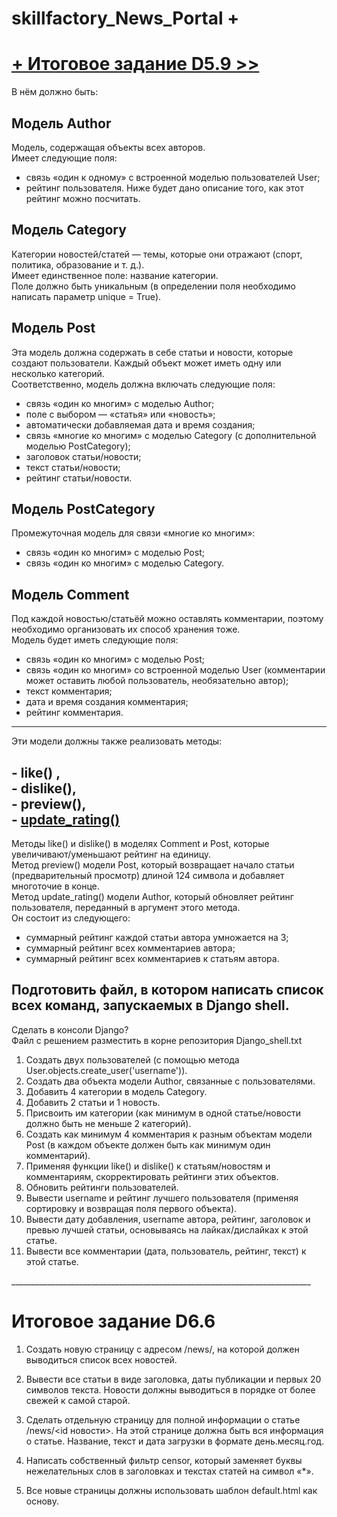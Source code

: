 # skillfactory_News_Portal + 
# [+ Итоговое задание D5.9 >>](#1)
В нём должно быть: </br>

## Модель Author</br>
Модель, содержащая объекты всех авторов.</br>
Имеет следующие поля:</br>
- cвязь «один к одному» с встроенной моделью пользователей User;</br>
- рейтинг пользователя. Ниже будет дано описание того, как этот рейтинг можно посчитать.</br>

## Модель Category</br>
Категории новостей/статей — темы, которые они отражают (спорт, политика, образование и т. д.). </br>
Имеет единственное поле: название категории.</br>
Поле должно быть уникальным (в определении поля необходимо написать параметр unique = True).</br>

## Модель Post</br>
Эта модель должна содержать в себе статьи и новости, которые создают пользователи. Каждый объект может иметь одну или несколько категорий.</br>
Соответственно, модель должна включать следующие поля:</br>
- связь «один ко многим» с моделью Author;</br>
- поле с выбором — «статья» или «новость»;</br>
- автоматически добавляемая дата и время создания;</br>
- связь «многие ко многим» с моделью Category (с дополнительной моделью PostCategory);</br>
- заголовок статьи/новости;</br>
- текст статьи/новости;</br>
- рейтинг статьи/новости.</br>

## Модель PostCategory</br>
Промежуточная модель для связи «многие ко многим»:</br>
- связь «один ко многим» с моделью Post;</br>
- связь «один ко многим» с моделью Category.</br>

## Модель Comment</br>
Под каждой новостью/статьёй можно оставлять комментарии, поэтому необходимо организовать их способ хранения тоже.</br>
Модель будет иметь следующие поля:</br>
- связь «один ко многим» с моделью Post;</br>
- связь «один ко многим» со встроенной моделью User (комментарии может оставить любой пользователь, необязательно автор);</br>
- текст комментария;</br>
- дата и время создания комментария;</br>
- рейтинг комментария.</br>
***
Эти модели должны также реализовать методы:</br>

## - like() ,</br> - dislike(),</br> - preview(),</br> - [update_rating() ](#anchor1)

Методы like() и dislike() в моделях Comment и Post, которые увеличивают/уменьшают рейтинг на единицу.</br>
Метод preview() модели Post, который возвращает начало статьи (предварительный просмотр) длиной 124 символа и добавляет многоточие в конце.</br>
Метод update_rating() модели Author, который обновляет рейтинг пользователя, переданный в аргумент этого метода.</br>
Он состоит из следующего:
<a id='anchor1'>
- суммарный рейтинг каждой статьи автора умножается на 3;</br>
- суммарный рейтинг всех комментариев автора;</br>
- суммарный рейтинг всех комментариев к статьям автора.</br>
</a>

##  Подготовить файл, в котором написать список всех команд, запускаемых в Django shell.</br>

Сделать в консоли Django?</br>
Файл с решением разместить в корне репозитория Django_shell.txt

1. Создать двух пользователей (с помощью метода User.objects.create_user('username')).</br>
2. Создать два объекта модели Author, связанные с пользователями.</br>
3. Добавить 4 категории в модель Category.</br>
4. Добавить 2 статьи и 1 новость.</br>
5. Присвоить им категории (как минимум в одной статье/новости должно быть не меньше 2 категорий).</br>
6. Создать как минимум 4 комментария к разным объектам модели Post (в каждом объекте должен быть как минимум один комментарий).</br>
7. Применяя функции like() и dislike() к статьям/новостям и комментариям, скорректировать рейтинги этих объектов.</br>
8. Обновить рейтинги пользователей.</br>
9. Вывести username и рейтинг лучшего пользователя (применяя сортировку и возвращая поля первого объекта).</br>
10. Вывести дату добавления, username автора, рейтинг, заголовок и превью лучшей статьи, основываясь на лайках/дислайках к этой статье.</br>
11. Вывести все комментарии (дата, пользователь, рейтинг, текст) к этой статье.</br>

<a id="1">___________________________________________________________________________</a>
# Итоговое задание D6.6

1. Создать новую страницу с адресом /news/, на которой должен выводиться список всех новостей.
2. Вывести все статьи в виде заголовка, даты публикации и первых 20 символов текста.
   Новости должны выводиться в порядке от более свежей к самой старой.
3. Сделать отдельную страницу для полной информации о статье /news/<id новости>.
   На этой странице должна быть вся информация о статье. Название, текст и дата загрузки в формате день.месяц.год.

4. Написать собственный фильтр censor, который заменяет буквы нежелательных слов в заголовках и текстах статей на символ «*».

5. Все новые страницы должны использовать шаблон default.html как основу.
